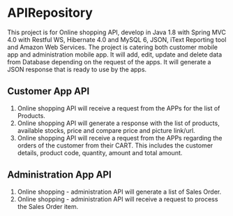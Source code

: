 # APIRepository
This project is for Online shopping API, develop in Java 1.8 with Spring MVC 4.0 with Restful WS, Hibernate 4.0 and MySQL 6, JSON, iText Reporting tool and Amazon Web Services. The project is catering both customer mobile app and administration mobile app. It will add, edit, update and delete data from Database depending on the request of the apps. It will generate a JSON response that is ready to use by the apps.

## Customer App API
1. Online shopping API will receive a request from the APPs for the list of Products.
2. Online shopping API will generate a response with the list of products, available stocks, price and compare price and picture link/url.
3. Online shopping API will receive a request from the APPs regarding the orders of the customer from their CART. This includes the customer details, product code, quantity, amount and total amount.

## Administration App API
1. Online shopping - administration API will generate a list of Sales Order.
2. Online shopping - administration API will receive a request to process the Sales Order item.
